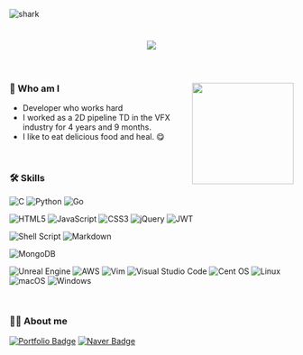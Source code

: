 ![shark](https://capsule-render.vercel.app/api?type=shark&color=gradient&height=140)

<h1 align="center">
  <a href="https://git.io/typing-svg">
    <img src="https://readme-typing-svg.demolab.com?font=Fira+Code&pause=1000&color=000000&center=true&lines=Hi%2C+I'm+Aerim+%F0%9F%91%8B;Nice+to+meet+you+%F0%9F%98%86">
  </a>
</h1>

<br>

### 🤔 Who am I <img align='right' src="https://github-readme-stats.vercel.app/api?username=sar9702&theme=vision-friendly-dark" height="180"> 
- Developer who works hard
- I worked as a 2D pipeline TD in the VFX industry for 4 years and 9 months.
- I like to eat delicious food and heal. 😋

<br>

### 🛠 Skills
![C](https://img.shields.io/badge/c-%2300599C.svg?style=flat-square&logo=c&logoColor=white)
![Python](https://img.shields.io/badge/python-3670A0?style=flat-square&logo=python&logoColor=ffdd54)
![Go](https://img.shields.io/badge/go-%2300ADD8.svg?style=flat-square&logo=go&logoColor=white)

![HTML5](https://img.shields.io/badge/html5-%23E34F26.svg?style=flat-square&logo=html5&logoColor=white)
![JavaScript](https://img.shields.io/badge/javascript-%23323330.svg?style=flat-square&logo=javascript&logoColor=%23F7DF1E)
![CSS3](https://img.shields.io/badge/css3-%231572B6.svg?style=flat-square&logo=css3&logoColor=white)
![jQuery](https://img.shields.io/badge/jquery-%230769AD.svg?style=flat-square&logo=jquery&logoColor=white)
![JWT](https://img.shields.io/badge/JWT-black?style=flat-square&logo=JSON%20web%20tokens)

![Shell Script](https://img.shields.io/badge/shell_script-%23121011.svg?style=flat-square&logo=gnu-bash&logoColor=white)
![Markdown](https://img.shields.io/badge/markdown-%23000000.svg?style=flat-square&logo=markdown&logoColor=white)

![MongoDB](https://img.shields.io/badge/MongoDB-%234ea94b.svg?style=flat-square&logo=mongodb&logoColor=white)

![Unreal Engine](https://img.shields.io/badge/unrealengine-%23313131.svg?style=flat-square&logo=unrealengine&logoColor=white)
![AWS](https://img.shields.io/badge/AWS-%23FF9900.svg?style=flat-square&logo=amazon-aws&logoColor=white)
![Vim](https://img.shields.io/badge/VIM-%2311AB00.svg?style=flat-square&logo=vim&logoColor=white)
![Visual Studio Code](https://img.shields.io/badge/Visual%20Studio%20Code-0078d7.svg?style=flat-square&logo=visual-studio-code&logoColor=white)
![Cent OS](https://img.shields.io/badge/cent%20os-002260?style=flat-square&logo=centos&logoColor=F0F0F0)
![Linux](https://img.shields.io/badge/Linux-FCC624?style=flat-square&logo=linux&logoColor=black)
![macOS](https://img.shields.io/badge/mac%20os-000000?style=flat-square&logo=macos&logoColor=F0F0F0)
![Windows](https://img.shields.io/badge/Windows-0078D6?style=flat-square&logo=windows&logoColor=white)

<br>

### 👩‍💻 About me
[![Portfolio Badge](https://img.shields.io/badge/notion-000000?style=flat&logo=Notion&logoColor=white)](https://better-galaxy-df4.notion.site/223ac45f326945d18be30ce25851a14f)
[![Naver Badge](https://img.shields.io/badge/Blog-03C75A?style=flat&logo=Naver&logoColor=white)](https://blog.naver.com/ars970207)
